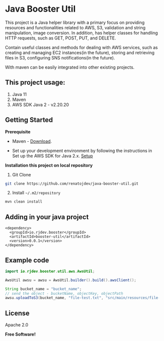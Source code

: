 
# Java Booster Util

This project is a Java helper library with a primary focus on providing resources and functionalities related to AWS, S3, validation and string manipulation, image conversion. In addition, has helper classes for handling HTTP requests, such as GET, POST, PUT, and DELETE.

Contain useful classes and methods for dealing with AWS services, such as creating and managing EC2 instances(in the future), storing and retrieving files in S3, configuring SNS notifications(in the future).

With maven can be easily integrated into other existing projects.


## This project usage:

1. Java 11
2. Maven
3. AWS SDK Java 2 - v2.20.20

## Getting Started

**Prerequisite**
* Maven - [Download](https://maven.apache.org/download.cgi).

* Set up your development environment by following the instructions in Set up the AWS SDK for Java 2.x. [Setup](https://docs.aws.amazon.com/sdk-for-java/latest/developer-guide/setup.html)

**Installation this project on local repository**

1. Git Clone
```sh
git clone https://github.com/renatojdev/java-booster-util.git
```
2. Install `~/.m2/repository`

```sh
mvn clean install
```

## Adding in your java project

```
<dependency>
  <groupId>io.rjdev.booster</groupId>
  <artifactId>booster-util</artifactId>
  <version>0.0.1</version>
</dependency>
```


## Example code

```java
import io.rjdev.booster.util.aws.AwsUtil;

AwsUtil awsu = awsu = AwsUtil.builder().build().awsClient();

String bucket_name = "bucket_name";
// send the object - bucketName, objectKey, objectPath
awsu.uploadToS3(bucket_name, "file-test.txt", "src/main/resources/file-test.txt");
```

## License

Apache 2.0

**Free Software!**
